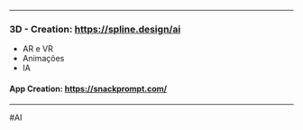 ----
### 3D - Creation: https://spline.design/ai
- AR e VR
- Animações
- IA

#### App Creation: https://snackprompt.com/

---
#AI